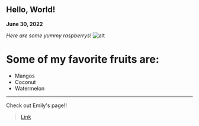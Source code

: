 ## Hello, World!
**June 30, 2022**

*Here are some yummy raspberrys!*
![alt](https://upload.wikimedia.org/wikipedia/commons/thumb/2/2b/Raspberries_%28Rubus_idaeus%29.jpg/1200px-Raspberries_%28Rubus_idaeus%29.jpg) 

# Some of my favorite fruits are:
- Mangos
- Coconut
- Watermelon

---

Check out Emily's page!!
> [Link](https://chen-emily-20.github.io/cse15l-lab-reports/index.html)
